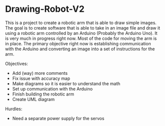 # Drawing-Robot-V2

This is a project to create a robotic arm that is able to draw simple images. The goal is to create software that is able to take in an image file and draw it using a robotic arm controlled by an Arduino (Probably the Arduino Uno). It is very much in progress right now. Most of the code for moving the arm is in place. The primary objective right now is establishing communication with the Arduino and converting an image into a set of instructions for the arm.

Objectives:
 - Add (way) more comments
 - Fix issue with accuracy map
 - Make diagrams so it is easier to understand the math
 - Set up communication with the Arduino
 - Finish building the robotic arm
 - Create UML diagram

Hurdles:
 - Need a separate power supply for the servos
